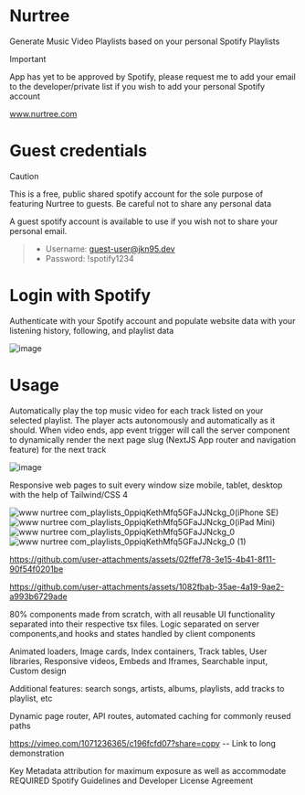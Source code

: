 # Nurtree 
Generate Music Video Playlists based on your personal Spotify Playlists
> [!IMPORTANT]
> App has yet to be approved by Spotify, please request me to add your email to the developer/private list if you wish to add your personal Spotify account

www.nurtree.com

# Guest credentials
> [!CAUTION]
> This is a free, public shared spotify account for the sole purpose of featuring Nurtree to guests. Be careful not to share any personal data

A guest spotify account is available to use if you wish not to share your personal email.
  > - Username: guest-user@jkn95.dev
  > - Password: !spotify1234

# Login with Spotify
Authenticate with your Spotify account and populate website data with your listening history, following, and playlist data

![image](https://github.com/user-attachments/assets/24a097af-402a-47c0-993b-1abd5a9c7a3a)

# Usage
Automatically play the top music video for each track listed on your selected playlist. The player acts autonomously and automatically as it should. When video ends, app event trigger will call the server component to dynamically render the next page slug (NextJS App router and navigation feature) for the next track

![image](https://github.com/user-attachments/assets/f81f38fd-3b0e-4f16-ab0c-9c6be75ff25c)

Responsive web pages to suit every window size mobile, tablet, desktop with the help of Tailwind/CSS 4

![www nurtree com_playlists_0ppiqKethMfq5GFaJJNckg_0(iPhone SE)](https://github.com/user-attachments/assets/6b46d7ad-a662-46ed-9ad8-63b60f9dc080) ![www nurtree com_playlists_0ppiqKethMfq5GFaJJNckg_0(iPad Mini)](https://github.com/user-attachments/assets/c4203c04-5a95-4a69-a738-9785230b6707) ![www nurtree com_playlists_0ppiqKethMfq5GFaJJNckg_0](https://github.com/user-attachments/assets/d6acbbf9-7de7-4b0e-a36c-59435ce395f4) ![www nurtree com_playlists_0ppiqKethMfq5GFaJJNckg_0 (1)](https://github.com/user-attachments/assets/d5feb092-04ff-4c23-a4df-f93b736cfb5a)

https://github.com/user-attachments/assets/02ffef78-3e15-4b41-8f11-90f54f0201be

https://github.com/user-attachments/assets/1082fbab-35ae-4a19-9ae2-a993b6729ade

80% components made from scratch, with all reusable UI functionality separated into their respective tsx files. Logic separated on server components,and hooks and states handled by client components

Animated loaders, Image cards, Index containers, Track tables, User libraries, Responsive videos, Embeds and Iframes, Searchable input, Custom design

Additional features: search songs, artists, albums, playlists, add tracks to playlist, etc

Dynamic page router, API routes, automated caching for commonly reused paths

https://vimeo.com/1071236365/c196fcfd07?share=copy -- Link to long demonstration

Key Metadata attribution for maximum exposure as well as accommodate REQUIRED Spotify Guidelines and Developer License Agreement




